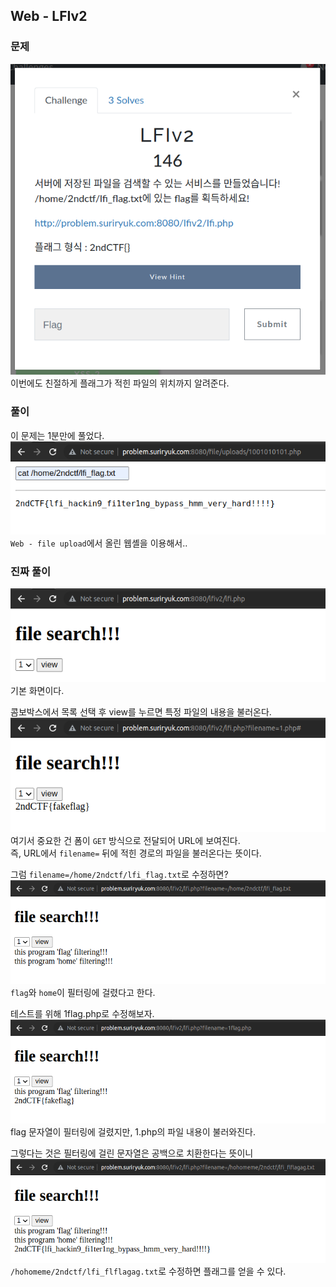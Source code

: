 ## Web - LFIv2

### 문제
![Web - LFIv2](../img/lfiv2-0.png)  
이번에도 친절하게 플래그가 적힌 파일의 위치까지 알려준다.

### 풀이
이 문제는 1분만에 풀었다.  
![webshell - cat /home/2ndctf/lfi_flag.txt](../img/lfiv2-1.png)  
`Web - file upload`에서 올린 웹셸을 이용해서..

### 진짜 풀이
![Search Page](../img/lfiv2-2.png)  
기본 화면이다.

콤보박스에서 목록 선택 후 view를  누르면 특정 파일의 내용을 불러온다.  
![Search 1.php](../img/lfiv2-3.png)  
여기서 중요한 건 폼이 `GET` 방식으로 전달되어 URL에 보여진다.  
즉, URL에서 `filename=` 뒤에 적힌 경로의 파일을 불러온다는 뜻이다.

그럼 `filename=/home/2ndctf/lfi_flag.txt`로 수정하면?  
![Search lfi_flag.txt](../img/lfiv2-4.png)  
`flag`와 `home`이 필터링에 걸렸다고 한다.

테스트를 위해 1flag.php로 수정해보자.  
![Search 1flag.php](../img/lfiv2-5.png)  
flag 문자열이 필터링에 걸렸지만, 1.php의 파일 내용이 불러와진다.

그렇다는 것은 필터링에 걸린 문자열은 공백으로 치환한다는 뜻이니  
![Search flflagag.php](../img/lfiv2-6.png)  
`/hohomeme/2ndctf/lfi_flflagag.txt`로 수정하면 플래그를 얻을 수 있다.
